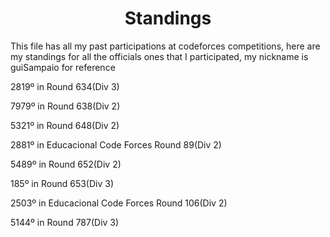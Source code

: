 <div align="center">
  <h1>Standings</h1>
</div>
<p>This file has all my past participations at codeforces competitions, here are my standings for all the officials ones that I participated, my nickname is guiSampaio for reference<p>
<p>2819º in Round 634(Div 3)<p>
<p>7979º in Round 638(Div 2)<p>
<p>5321º in Round 648(Div 2)<p>
<p>2881º in Educacional Code Forces Round 89(Div 2)<p>
<p>5489º in Round 652(Div 2)<p>
<p>185º in Round 653(Div 3)<p>
<p>2503º in Educacional Code Forces Round 106(Div 2)<p>
<p>5144º in Round 787(Div 3)<p>